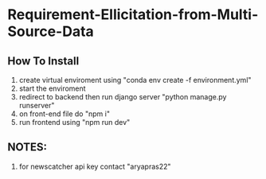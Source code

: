 # Requirement-Ellicitation-from-Multi-Source-Data

## How To Install
1. create virtual enviroment using "conda env create -f environment.yml"
2. start the enviroment
3. redirect to backend then run django server "python manage.py runserver"
4. on front-end file do "npm i"
5. run frontend using "npm run dev"

## NOTES:
1. for newscatcher api key contact "aryapras22"
